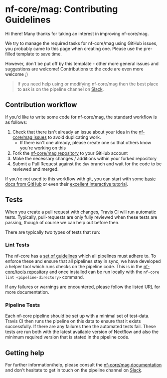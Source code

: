 # nf-core/mag: Contributing Guidelines

Hi there! Many thanks for taking an interest in improving nf-core/mag.

We try to manage the required tasks for nf-core/mag using GitHub issues, you probably came to this page when creating one. Please use the pre-filled template to save time.

However, don't be put off by this template - other more general issues and suggestions are welcome! Contributions to the code are even more welcome ;)

> If you need help using or modifying nf-core/mag then the best place to ask is on the pipeline channel on [Slack](https://nf-core-invite.herokuapp.com/).



## Contribution workflow
If you'd like to write some code for nf-core/mag, the standard workflow
is as follows:

1. Check that there isn't already an issue about your idea in the
   [nf-core/mag issues](https://github.com/nf-core/mag/issues) to avoid
   duplicating work.
    * If there isn't one already, please create one so that others know you're working on this
2. Fork the [nf-core/mag repository](https://github.com/nf-core/mag) to your GitHub account
3. Make the necessary changes / additions within your forked repository
4. Submit a Pull Request against the `dev` branch and wait for the code to be reviewed and merged.

If you're not used to this workflow with git, you can start with some [basic docs from GitHub](https://help.github.com/articles/fork-a-repo/) or even their [excellent interactive tutorial](https://try.github.io/).


## Tests
When you create a pull request with changes, [Travis CI](https://travis-ci.org/) will run automatic tests.
Typically, pull-requests are only fully reviewed when these tests are passing, though of course we can help out before then.

There are typically two types of tests that run:

### Lint Tests
The nf-core has a [set of guidelines](http://nf-co.re/guidelines) which all pipelines must adhere to.
To enforce these and ensure that all pipelines stay in sync, we have developed a helper tool which runs checks on the pipeline code. This is in the [nf-core/tools repository](https://github.com/nf-core/tools) and once installed can be run locally with the `nf-core lint <pipeline-directory>` command.

If any failures or warnings are encountered, please follow the listed URL for more documentation.

### Pipeline Tests
Each nf-core pipeline should be set up with a minimal set of test-data.
Travis CI then runs the pipeline on this data to ensure that it exists successfully.
If there are any failures then the automated tests fail.
These tests are run both with the latest available version of Nextflow and also the minimum required version that is stated in the pipeline code.

## Getting help
For further information/help, please consult the [nf-core/mag documentation](https://github.com/nf-core/mag#documentation) and don't hesitate to get in touch on the pipeline channel on [Slack](https://nf-core-invite.herokuapp.com/).
